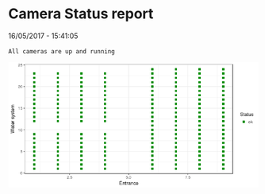 Camera Status report
================
16/05/2017 - 15:41:05

    All cameras are up and running

![](camreport_files/figure-markdown_github/unnamed-chunk-2-1.png)
